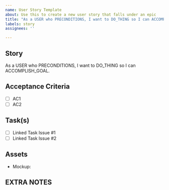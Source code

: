```yaml
---
name: User Story Template
about: Use this to create a new user story that falls under an epic
title: "As a USER who PRECONDITIONS, I want to DO_THING so I can ACCOMPLISH_GOAL."
labels: story
assignees: ''

---
```


## Story

As a USER who PRECONDITIONS, I want to DO_THING so I can ACCOMPLISH_GOAL.


## Acceptance Criteria

- [ ] AC1
- [ ] AC2

## Task(s)
- [ ] Linked Task Issue #1
- [ ] Linked Task Issue #2

## Assets

- Mockup: 


## EXTRA NOTES
